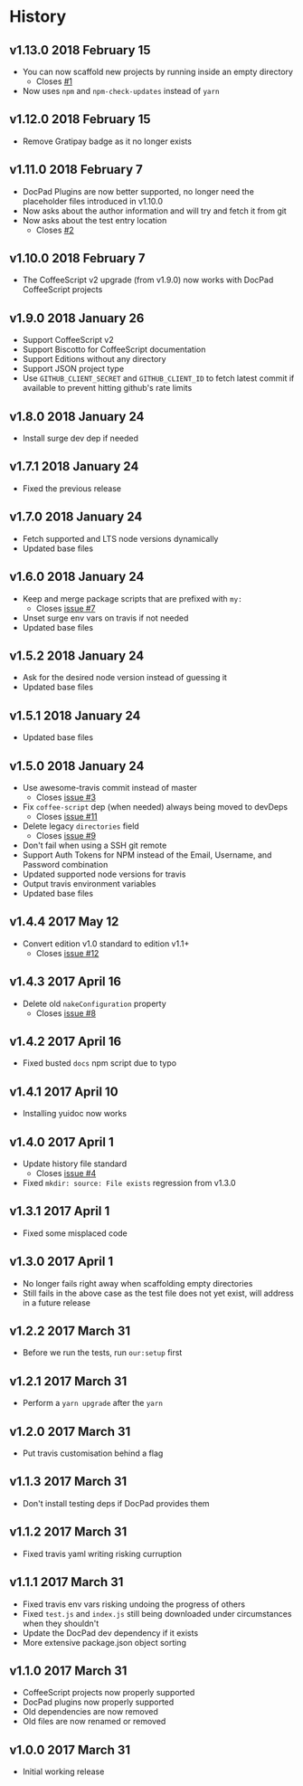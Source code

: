 # History

## v1.13.0 2018 February 15
- You can now scaffold new projects by running inside an empty directory
    - Closes [#1](https://github.com/bevry/based/issues/1)
- Now uses `npm` and `npm-check-updates` instead of `yarn`

## v1.12.0 2018 February 15
- Remove Gratipay badge as it no longer exists

## v1.11.0 2018 February 7
- DocPad Plugins are now better supported, no longer need the placeholder files introduced in v1.10.0
- Now asks about the author information and will try and fetch it from git
- Now asks about the test entry location
    - Closes [#2](https://github.com/bevry/based/issues/2)

## v1.10.0 2018 February 7
- The CoffeeScript v2 upgrade (from v1.9.0) now works with DocPad CoffeeScript projects

## v1.9.0 2018 January 26
- Support CoffeeScript v2
- Support Biscotto for CoffeeScript documentation
- Support Editions without any directory
- Support JSON project type
- Use `GITHUB_CLIENT_SECRET` and `GITHUB_CLIENT_ID` to fetch latest commit if available to prevent hitting github's rate limits

## v1.8.0 2018 January 24
- Install surge dev dep if needed

## v1.7.1 2018 January 24
- Fixed the previous release

## v1.7.0 2018 January 24
- Fetch supported and LTS node versions dynamically
- Updated base files

## v1.6.0 2018 January 24
- Keep and merge package scripts that are prefixed with `my:`
    - Closes [issue #7](https://github.com/bevry/based/issues/7)
- Unset surge env vars on travis if not needed
- Updated base files

## v1.5.2 2018 January 24
- Ask for the desired node version instead of guessing it
- Updated base files

## v1.5.1 2018 January 24
- Updated base files

## v1.5.0 2018 January 24
- Use awesome-travis commit instead of master
    - Closes [issue #3](https://github.com/bevry/based/issues/3)
- Fix `coffee-script` dep (when needed) always being moved to devDeps
    - Closes [issue #11](https://github.com/bevry/based/issues/11)
- Delete legacy `directories` field
    - Closes [issue #9](https://github.com/bevry/based/issues/9)
- Don't fail when using a SSH git remote
- Support Auth Tokens for NPM instead of the Email, Username, and Password combination
- Updated supported node versions for travis
- Output travis environment variables
- Updated base files

## v1.4.4 2017 May 12
- Convert edition v1.0 standard to edition v1.1+
    - Closes [issue #12](https://github.com/bevry/based/issues/12)

## v1.4.3 2017 April 16
- Delete old `nakeConfiguration` property
    - Closes [issue #8](https://github.com/bevry/based/issues/8)

## v1.4.2 2017 April 16
- Fixed busted `docs` npm script due to typo

## v1.4.1 2017 April 10
- Installing yuidoc now works

## v1.4.0 2017 April 1
- Update history file standard
    - Closes [issue #4](https://github.com/bevry/based/issues/4)
- Fixed `mkdir: source: File exists` regression from v1.3.0

## v1.3.1 2017 April 1
- Fixed some misplaced code

## v1.3.0 2017 April 1
- No longer fails right away when scaffolding empty directories
- Still fails in the above case as the test file does not yet exist, will address in a future release

## v1.2.2 2017 March 31
- Before we run the tests, run `our:setup` first

## v1.2.1 2017 March 31
- Perform a `yarn upgrade` after the `yarn`

## v1.2.0 2017 March 31
- Put travis customisation behind a flag

## v1.1.3 2017 March 31
- Don't install testing deps if DocPad provides them

## v1.1.2 2017 March 31
- Fixed travis yaml writing risking curruption

## v1.1.1 2017 March 31
- Fixed travis env vars risking undoing the progress of others
- Fixed `test.js` and `index.js` still being downloaded under circumstances when they shouldn't
- Update the DocPad dev dependency if it exists
- More extensive package.json object sorting

## v1.1.0 2017 March 31
- CoffeeScript projects now properly supported
- DocPad plugins now properly supported
- Old dependencies are now removed
- Old files are now renamed or removed

## v1.0.0 2017 March 31
- Initial working release

